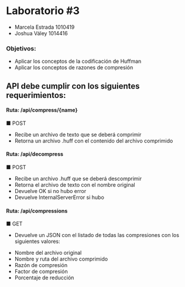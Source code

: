 # Laboratorio #3

* Marcela Estrada 1010419
* Joshua Váley 1014416

### Objetivos:
-  Aplicar los conceptos de la codificación de Huffman
-  Aplicar los conceptos de razones de compresión 


## API debe cumplir con los siguientes requerimientos:
####  Ruta: /api/compress/{name}
■ POST
-  Recibe un archivo de texto que se deberá comprimir
-  Retorna un archivo <name>.huff con el contenido del archivo
comprimido

####  Ruta: /api/decompress
■ POST
 - Recibe un archivo .huff que se deberá descomprimir
 - Retorna el archivo de texto con el nombre original
 - Devuelve OK si no hubo error
 - Devuelve InternalServerError si hubo


####  Ruta: /api/compressions
■ GET 
 - Devuelve un JSON con el listado de todas las compresiones
con los siguientes valores:
*  Nombre del archivo original
*  Nombre y ruta del archivo comprimido
*  Razón de compresión
*  Factor de compresión
*  Porcentaje de reducción
